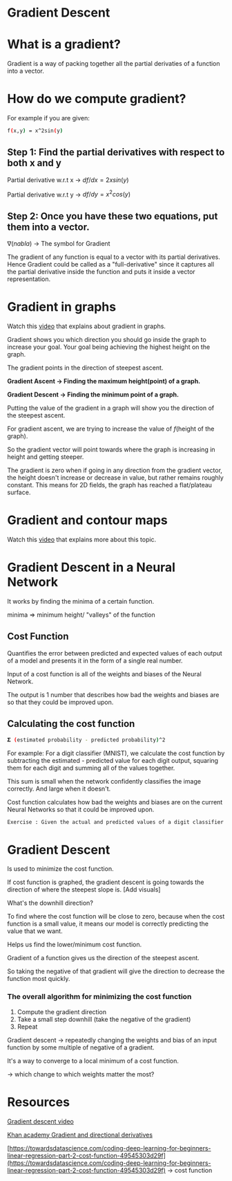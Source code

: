 # Gradient Descent

# What is a gradient?

Gradient is a way of packing together all the partial derivaties of a function into a vector.

# How do we compute gradient?

For example if you are given:

```bash
f(x,y) = x^2sin(y)
```

## Step 1: Find the partial derivatives with respect to both x and y

Partial derivative w.r.t x → $df/dx = 2xsin(y)$

Partial derivative w.r.t y → $df/dy = x^2cos(y)$

## Step 2: Once you have these two equations, put them into a vector.

$∇ (nabla)$  → The symbol for Gradient

The gradient of any function is equal to a vector with its partial derivatives. Hence Gradient could be called as a "full-derivative" since it captures all the partial derivative inside the function and puts it inside a vector representation.

# Gradient in graphs

Watch this [video](https://www.khanacademy.org/math/multivariable-calculus/multivariable-derivatives/gradient-and-directional-derivatives/v/gradient-and-graphs) that explains about gradient in graphs.

Gradient shows you which direction you should go inside the graph to increase your goal. Your goal being achieving the highest height on the graph.

The gradient points in the direction of steepest ascent. 

**Gradient Ascent → Finding the maximum height(point) of a graph.**

**Gradient Descent → Finding the minimum point of a graph.**

Putting the value of the gradient in a graph will show you the direction of the steepest ascent. 

For gradient ascent, we are trying to increase the value of $f$(height of the graph).

So the gradient vector will point towards where the graph is increasing in height and getting steeper. 

The gradient is zero when if going in any direction from the gradient vector, the height doesn't increase or decrease in value, but rather remains roughly constant. This means for 2D fields, the graph has reached a flat/plateau surface. 

# Gradient and contour maps

Watch this [video](https://www.khanacademy.org/math/multivariable-calculus/multivariable-derivatives/gradient-and-directional-derivatives/v/gradient-and-contour-maps) that explains more about this topic. 

# Gradient Descent in a Neural Network

It works by finding the minima of a certain function. 

minima ⇒ minimum height/ "valleys" of the function

 

## Cost Function

Quantifies the error between predicted and expected values of each output of a model and presents it in the form of a single real number. 

Input of a cost function is all of the weights and biases of the Neural Network. 

The output is 1 number that describes how bad the weights and biases are so that they could be improved upon.

## Calculating the cost function

```bash
𝚺 (estimated probability - predicted probability)^2
```

For example: For a digit classifier (MNIST), we calculate the cost function by subtracting the estimated - predicted value for each digit output, squaring them for each digit and summing all of the values together. 

This sum is small when the network confidently classifies the image correctly. And large when it doesn't. 

Cost function calculates how bad the weights and biases are on the current Neural Networks so that it could be improved upon.

```bash
Exercise : Given the actual and predicted values of a digit classifier in 2 arrays, write a function to calculate the cost function.
```

# Gradient Descent

Is used to minimize the cost function. 

If cost function is graphed, the gradient descent is going towards the direction of where the steepest slope is. [Add visuals]

What's the downhill direction?

To find where the cost function will be close to zero, because when the cost function is a small value, it means our model is correctly predicting the value that we want. 

Helps us find the lower/minimum cost function.

Gradient of a function gives us the direction of the steepest ascent.

So taking the negative of that gradient will give the direction to decrease the function most quickly.

### The overall algorithm for minimizing the cost function

1. Compute the gradient direction
2. Take a small step downhill (take the negative of the gradient)
3. Repeat

Gradient descent → repeatedly changing the weights and bias of an input function by some multiple of negative of a gradient.

It's a way to converge to a local minimum of a cost function.

→ which change to which weights matter the most? 

# Resources

[Gradient descent video](https://www.youtube.com/watch?v=IHZwWFHWa-w&ab_channel=3Blue1Brown)

[Khan academy Gradient and directional derivatives](https://www.khanacademy.org/math/multivariable-calculus/multivariable-derivatives/gradient-and-directional-derivatives/v/gradient)

[https://towardsdatascience.com/coding-deep-learning-for-beginners-linear-regression-part-2-cost-function-49545303d29f](https://towardsdatascience.com/coding-deep-learning-for-beginners-linear-regression-part-2-cost-function-49545303d29f) → cost function